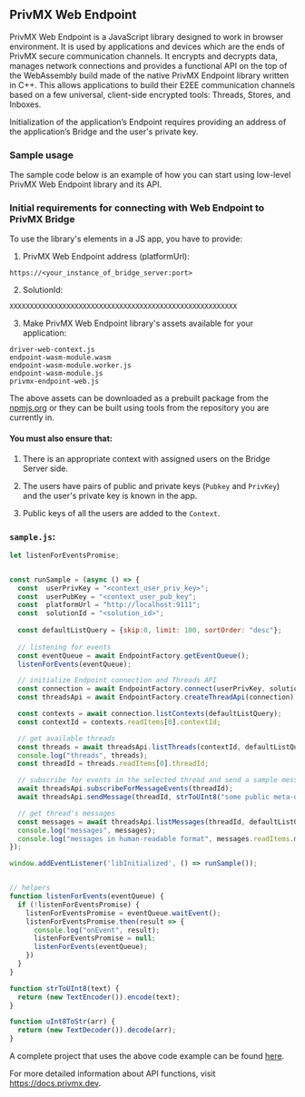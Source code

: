 ## PrivMX Web Endpoint
PrivMX Web Endpoint is a JavaScript library designed to work in browser environment. It is used by applications and devices which are the ends of PrivMX secure communication channels. It encrypts and decrypts data, manages network connections and provides a functional API on the top of the WebAssembly build made of the native PrivMX Endpoint library written in C++. This allows applications to build their E2EE communication channels based on a few universal, client-side encrypted tools: Threads, Stores, and Inboxes. 

Initialization of the application’s Endpoint requires providing an address of the application’s Bridge and the user's private key.

### Sample usage
The sample code below is an example of how you can start using low-level PrivMX Web Endpoint library and its API.

### Initial requirements for connecting with Web Endpoint to PrivMX Bridge

To use the library's elements in a JS app, you have to provide:

1. PrivMX Web Endpoint address (platformUrl):

```
https://<your_instance_of_bridge_server:port>
```

2. SolutionId:

```
XXXXXXXXXXXXXXXXXXXXXXXXXXXXXXXXXXXXXXXXXXXXXXXXXXXXXXXX
```

3. Make PrivMX Web Endpoint library's assets available for your application:
```
driver-web-context.js
endpoint-wasm-module.wasm
endpoint-wasm-module.worker.js
endpoint-wasm-module.js
privmx-endpoint-web.js
```
The above assets can be downloaded as a prebuilt package from the [npmjs.org](https://www.npmjs.com/package/@simplito/privmx-webendpoint) or they can be built using tools from the repository you are currently in.

#### You must also ensure that:

1. There is an appropriate context with assigned users on the Bridge Server side.

2. The users have pairs of public and private keys (`Pubkey` and `PrivKey`) and the user's private key is known in the app.

3. Public keys of all the users are added to the `Context`.


### `sample.js`:

``` js
let listenForEventsPromise;


const runSample = (async () => {
  const  userPrivKey = "<context_user_priv_key>";
  const  userPubKey = "<context_user_pub_key";
  const  platformUrl = "http://localhost:9111";
  const  solutionId = "<solution_id>";
  
  const defaultListQuery = {skip:0, limit: 100, sortOrder: "desc"};
  
  // listening for events
  const eventQueue = await EndpointFactory.getEventQueue();
  listenForEvents(eventQueue);

  // initialize Endpoint connection and Threads API
  const connection = await EndpointFactory.connect(userPrivKey, solutionId, platformUrl);
  const threadsApi = await EndpointFactory.createThreadApi(connection);

  const contexts = await connection.listContexts(defaultListQuery);
  const contextId = contexts.readItems[0].contextId;

  // get available threads
  const threads = await threadsApi.listThreads(contextId, defaultListQuery);
  console.log("threads", threads);
  const threadId = threads.readItems[0].threadId;

  // subscribe for events in the selected thread and send a sample message to that thread
  await threadsApi.subscribeForMessageEvents(threadId);
  await threadsApi.sendMessage(threadId, strToUInt8("some public meta-data"), strToUInt8("some private meta-data"), strToUInt8("message_"+String(Math.random())));

  // get thread's messages
  const messages = await threadsApi.listMessages(threadId, defaultListQuery);
  console.log("messages", messages);
  console.log("messages in human-readable format", messages.readItems.map(x => {return {publicMeta: uInt8ToStr(x.publicMeta), privateMeta: uInt8ToStr(x.privateMeta), data: uInt8ToStr(x.data)}}));
});

window.addEventListener('libInitialized', () => runSample());


// helpers
function listenForEvents(eventQueue) {
  if (!listenForEventsPromise) {
    listenForEventsPromise = eventQueue.waitEvent();
    listenForEventsPromise.then(result => {
      console.log("onEvent", result);
      listenForEventsPromise = null;
      listenForEvents(eventQueue);
    })
  }
}

function strToUInt8(text) {
  return (new TextEncoder()).encode(text);
}

function uInt8ToStr(arr) {
  return (new TextDecoder()).decode(arr);
}
```
A complete project that uses the above code example can be found [here](https://github.com/simplito/privmx-webendpoint/tree/main/examples/minimal).

For more detailed information about API functions, visit https://docs.privmx.dev.
